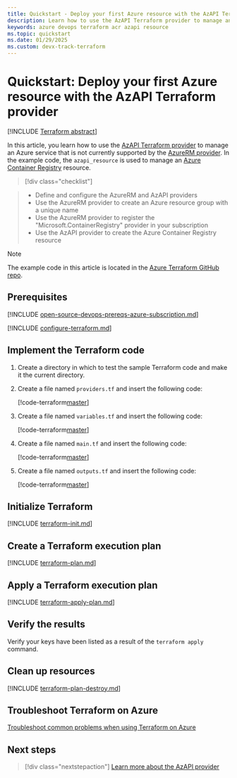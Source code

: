 ```yaml
---
title: Quickstart - Deploy your first Azure resource with the AzAPI Terraform provider
description: Learn how to use the AzAPI Terraform provider to manage an Azure Container Registry resource
keywords: azure devops terraform acr azapi resource
ms.topic: quickstart
ms.date: 01/29/2025
ms.custom: devx-track-terraform
---
```


# Quickstart: Deploy your first Azure resource with the AzAPI Terraform provider

[!INCLUDE [Terraform abstract](./includes/abstract.md)]

In this article, you learn how to use the [AzAPI Terraform provider](https://registry.terraform.io/providers/azure/azapi/latest/docs) to manage an Azure service that is not currently supported by the [AzureRM provider](https://registry.terraform.io/providers/hashicorp/azurerm/latest/docs). In the example code, the `azapi_resource` is used to manage an [Azure Container Registry](/azure/container-registry/) resource.

> [!div class="checklist"]

> * Define and configure the AzureRM and AzAPI providers
> * Use the AzureRM provider to create an Azure resource group with a unique name
> * Use the AzureRM provider to register the "Microsoft.ContainerRegistry" provider in your subscription
> * Use the AzAPI provider to create the Azure Container Registry resource

> [!NOTE]
> The example code in this article is located in the [Azure Terraform GitHub repo](https://github.com/Azure/terraform/tree/master/quickstart/101-azapi-lab-services).

## Prerequisites

[!INCLUDE [open-source-devops-prereqs-azure-subscription.md](../includes/open-source-devops-prereqs-azure-subscription.md)]

[!INCLUDE [configure-terraform.md](includes/configure-terraform.md)]

## Implement the Terraform code

1. Create a directory in which to test the sample Terraform code and make it the current directory.

1. Create a file named `providers.tf` and insert the following code:

    [!code-terraform[master](../../terraform_samples/quickstart/101-azapi-lab-services/providers.tf)]

1. Create a file named `variables.tf` and insert the following code:

    [!code-terraform[master](../../terraform_samples/quickstart/101-azapi-lab-services/variables.tf)]

1. Create a file named `main.tf` and insert the following code:

    [!code-terraform[master](../../terraform_samples/quickstart/101-azapi-lab-services/main.tf)]

1. Create a file named `outputs.tf` and insert the following code:

    [!code-terraform[master](../../terraform_samples/quickstart/101-azapi-lab-services/outputs.tf)]

## Initialize Terraform

[!INCLUDE [terraform-init.md](includes/terraform-init.md)]

## Create a Terraform execution plan

[!INCLUDE [terraform-plan.md](includes/terraform-plan.md)]

## Apply a Terraform execution plan

[!INCLUDE [terraform-apply-plan.md](includes/terraform-apply-plan.md)]

## Verify the results

Verify your keys have been listed as a result of the `terraform apply` command.

## Clean up resources

[!INCLUDE [terraform-plan-destroy.md](includes/terraform-plan-destroy.md)]

## Troubleshoot Terraform on Azure

[Troubleshoot common problems when using Terraform on Azure](troubleshoot.md)

## Next steps

> [!div class="nextstepaction"]
> [Learn more about the AzAPI provider](./overview-azapi-provider.md)
